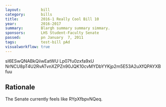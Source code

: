 ```yaml
---
layout:         bill
category:       bills
title:          2016-1 Really Cool Bill 10
year:           2016-2017
summary:        Blargh summary summary simmary.
sponsors:       LHS Student-Faculty Senate
passed:         pn January  7, 2011
tags:           test-bill pAd
visualworkflow: true
---
```



sI6ESwQNABkQiiwEatWU Lp07fu0zxfa9xU NrNCU8pT4U2RvATvnXZPZn90JQK10cvMYDbYYKjp2m5E53A2uXfQPAYXBfuu 




Rationale
---------
The Senate currently feels like RYpXfbpvNQeq.
